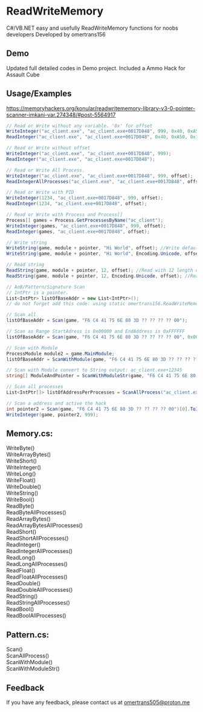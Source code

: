 # ReadWriteMemory
C#/VB.NET easy and usefully ReadWriteMemory functions for noobs developers
Developed by omertrans156

## **Demo**
Updated full detailed codes in Demo project. Included a Ammo Hack for Assault Cube

## Usage/Examples
https://memoryhackers.org/konular/readwritememory-library-v3-0-pointer-scanner-imkani-var.274348/#post-5564917
```csharp
// Read or Write without any variable. '0x' for offset
WriteInteger("ac_client.exe", "ac_client.exe+0017D848", 999, 0x40, 0xA50, 0x184);
ReadInteger("ac_client.exe", "ac_client.exe+0017D848", 0x40, 0xA50, 0x184);

// Read or Write without offset
WriteInteger("ac_client.exe", "ac_client.exe+0017D848", 999);
ReadInteger("ac_client.exe", "ac_client.exe+0017D848");

// Read or Write All Process. 
WriteInteger("ac_client.exe", "ac_client.exe+0017D848", 999, offset);
ReadIntegerAllProcesses("ac_client.exe", "ac_client.exe+0017D848", offset);

// Read or Write with PID
WriteInteger(1234, "ac_client.exe+0017D848", 999, offset);
ReadInteger(1234, "ac_client.exe+0017D848", offset);

// Read or Write with Process and Process[]
Process[] games = Process.GetProcessesByName("ac_client");
WriteInteger(games, "ac_client.exe+0017D848", 999, offset);
ReadInteger(games, "ac_client.exe+0017D848", offset);

// Write string
WriteString(game, module + pointer, "Hi World", offset); //Write default as Encoding.UTF8
WriteString(game, module + pointer, "Hi World", Encoding.Unicode, offset); //Write as Encoding.Unicode

// Read string
ReadString(game, module + pointer, 12, offset); //Read with 12 length default as Encoding.UTF8
ReadString(game, module + pointer, 12, Encoding.Unicode, offset); //Read with 12 length as Encoding.Unicode

// AoB/Pattern/Signature Scan
// IntPtr is a pointer.
List<IntPtr> listOfBaseAddr = new List<IntPtr>();
// do not forget add this code: using static omertrans156.ReadWriteMemory.Pattern;

// Scan all
listOfBaseAddr = Scan(game, "F6 C4 41 75 6E 80 3D ?? ?? ?? ?? 00");

// Scan as Range StartAdress is 0x00000 and EndAddress is 0xFFFFFF
listOfBaseAddr = Scan(game, "F6 C4 41 75 6E 80 3D ?? ?? ?? ?? 00", 0x00000, 0xFFFFFF);

// Scan with Module
ProcessModule module2 = game.MainModule;
listOfBaseAddr = ScanWithModule(game, "F6 C4 41 75 6E 80 3D ?? ?? ?? ?? 00", module2);

// Scan with Module convert to String output: ac_client.exe+12345
string[] ModuleAndPointer = ScanWithModuleStr(game, "F6 C4 41 75 6E 80 3D ?? ?? ?? ?? 00", module2).ToArray();

// Scan all processes
List<IntPtr[]> listOfAddressPerProcesses = ScanAllProcess("ac_client.exe", "F6 C4 41 75 6E 80 3D ?? ?? ?? ?? 00");

// Scan a address and active the hack
int pointer2 = Scan(game, "F6 C4 41 75 6E 80 3D ?? ?? ?? ?? 00")[0].ToInt32();
WriteInteger(game, pointer2, 999);
```

## **Memory.cs**:
WriteByte() <br>
WriteArrayBytes() <br>
WriteShort() <br>
WriteInteger() <br>
WriteLong() <br>
WriteFloat() <br>
WriteDouble() <br>
WriteString() <br>
WriteBool() <br>
ReadByte() <br>
ReadByteAllProcesses() <br>
ReadArrayBytes() <br>
ReadArrayBytesAllProcesses() <br>
ReadShort() <br>
ReadShortAllProcesses() <br>
ReadInteger() <br>
ReadIntegerAllProcesses() <br>
ReadLong() <br>
ReadLongAllProcesses() <br>
ReadFloat() <br>
ReadFloatAllProcesses() <br>
ReadDouble() <br>
ReadDoubleAllProcesses() <br>
ReadString()  <br>
ReadStringAllProcesses()  <br>
ReadBool() <br>
ReadBoolAllProcesses() <br>

## **Pattern.cs**:
Scan() <br>
ScanAllProcess() <br>
ScanWithModule() <br>
ScanWithModuleStr() <br>

## Feedback
If you have any feedback, please contact us at omertrans505@proton.me

